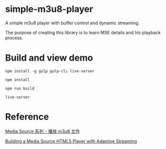 # simple-m3u8-player
A simple m3u8 player with buffer control and dynamic streaming.

The purpose of creating this library is to learn MSE details and hls playback process.



# Build and view demo

`npm install -g gulp gulp-cli live-server`

`npm install`

`npm run build`

`live-server`



# Reference

[Media Source 系列 - 播放 m3u8 文件](http://www.jackpu.com/media-source-xi-lie-bo-fang-m3u8-wen-jian/)

[Building a Media Source HTML5 Player with Adaptive Streaming](https://www.wirewax.com/blog/post/building-a-media-source-html5-player)